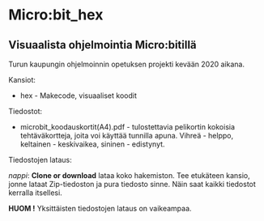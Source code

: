 # Micro:bit_hex

## Visuaalista ohjelmointia Micro:bitillä

Turun kaupungin ohjelmoinnin opetuksen projekti kevään 2020 aikana. 

Kansiot:

  * hex - Makecode, visuaaliset koodit 
  
Tiedostot:

* microbit_koodauskortit(A4).pdf - tulostettavia pelikortin kokoisia tehtäväkortteja, joita voi käyttää tunnilla apuna. Vihreä - helppo, keltainen - keskivaikea, sininen - edistynyt.

 Tiedostojen lataus:
 
 *nappi*: **Clone or download** lataa koko hakemiston. Tee etukäteen kansio, jonne lataat Zip-tiedoston ja pura tiedosto sinne. Näin saat kaikki tiedostot kerralla itsellesi. 
 
 **HUOM !** Yksittäisten tiedostojen lataus on vaikeampaa.

